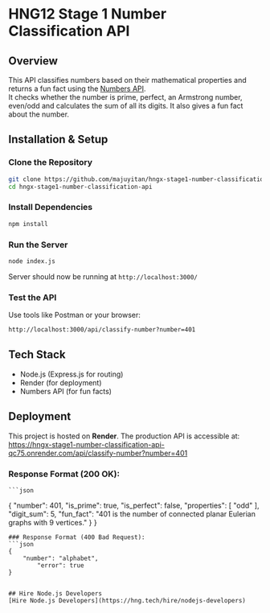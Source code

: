 # **HNG12 Stage 1 Number Classification API**

## Overview

This API classifies numbers based on their mathematical properties and returns a fun fact using the [Numbers API](http://numbersapi.com/).  
It checks whether the number is prime, perfect, an Armstrong number, even/odd and calculates the sum of all its digits. It also gives a fun fact about the number.

##  **Installation & Setup**  

### **Clone the Repository**  
```sh
git clone https://github.com/majuyitan/hngx-stage1-number-classification-api.git  
cd hngx-stage1-number-classification-api  
```

### **Install Dependencies**  
```sh
npm install
```

### **Run the Server**  
```sh
node index.js
```
Server should now be running at `http://localhost:3000/`

### **Test the API**
Use tools like Postman or your browser:
```sh
http://localhost:3000/api/classify-number?number=401
```

## Tech Stack
- Node.js (Express.js for routing)
- Render (for deployment)
- Numbers API (for fun facts)

## **Deployment**  
This project is hosted on **Render**. The production API is accessible at:  
https://hngx-stage1-number-classification-api-qc75.onrender.com/api/classify-number?number=401

### Response Format (200 OK):
    ```json
{
    "number": 401,
        "is_prime": true,
        "is_perfect": false,
        "properties": [
            "odd"
        ],
        "digit_sum": 5,
        "fun_fact": "401 is the number of connected planar Eulerian graphs with 9 vertices."
}
}
```
### Response Format (400 Bad Request):
```json
{
    "number": "alphabet",
        "error": true
}
```

```

## Hire Node.js Developers
[Hire Node.js Developers](https://hng.tech/hire/nodejs-developers)

